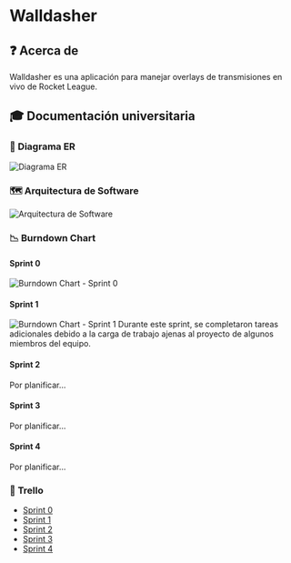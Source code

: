 # Walldasher

## ❓ Acerca de

Walldasher es una aplicación para manejar overlays de transmisiones en vivo de Rocket League.

## 🎓 Documentación universitaria

### 🏢 Diagrama ER

![Diagrama ER](https://github.com/user-attachments/assets/a87108f2-8d67-4e8b-9e4b-8982e74a26c9)

### 🗺️ Arquitectura de Software

![Arquitectura de Software](https://github.com/user-attachments/assets/9e808fc7-7f58-473d-abbf-70a8e8133f29)

### 📉 Burndown Chart

#### Sprint 0
![Burndown Chart - Sprint 0](https://github.com/user-attachments/assets/b7b8f650-2fc3-44f9-b421-aff26b21466d)

#### Sprint 1
![Burndown Chart - Sprint 1](https://github.com/user-attachments/assets/04624927-4c3f-4f73-9c7b-96570fb3a5f4)
Durante este sprint, se completaron tareas adicionales debido a la carga de trabajo ajenas al proyecto de algunos miembros del equipo.

#### Sprint 2
Por planificar...

#### Sprint 3
Por planificar...

#### Sprint 4
Por planificar...

### 📆 Trello

- [Sprint 0](https://trello.com/b/svkNXYpm/walldasher-sprint-0)
- [Sprint 1](https://trello.com/b/P50aByui/walldasher-sprint-1)
- [Sprint 2](https://trello.com/b/SgZbfFUq/walldasher-sprint-2)
- [Sprint 3](https://trello.com/b/l5LfAKQE/walldasher-sprint-3)
- [Sprint 4](https://trello.com/b/EIXGv8kT/walldasher-sprint-4)
